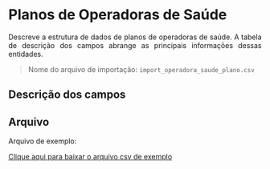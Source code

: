 # Planos de Operadoras de Saúde
<p align="justify"> 
Descreve a estrutura de dados de planos de operadoras de saúde. A tabela de descrição dos campos abrange as principais informações dessas entidades.
 </p>

> Nome do arquivo de importação: `import_operadora_saude_plano.csv`

## Descrição dos campos

[](tables/campos.md ':include')


## Arquivo
<p align="justify">Arquivo de exemplo:</p>

[Clique aqui para baixar o arquivo csv de exemplo](documentacao/view_operadora_saude_plano/import_operadora_saude_plano.csv ':ignore')
